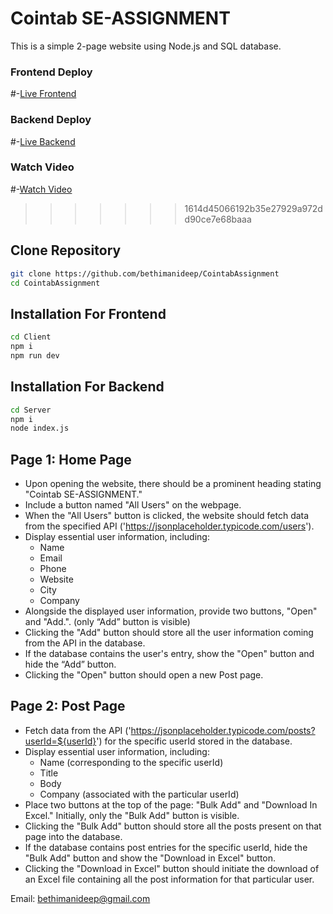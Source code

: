 # Cointab SE-ASSIGNMENT

This is a simple 2-page website using Node.js and SQL database.

### Frontend Deploy
#-[Live Frontend](https://cointab-assignment-alpha.vercel.app/) 

### Backend Deploy
#-[Live Backend](https://lavender-ox-tux.cyclic.app/)

### Watch Video
#-[Watch Video](https://drive.google.com/file/d/19FR_sYG3Tdh1DZmwzXkE_AEDCOLfsuUB/view?usp=sharing)
>>>>>>> 1614d45066192b35e27929a972dd90ce7e68baaa

## Clone Repository
   ```bash
  git clone https://github.com/bethimanideep/CointabAssignment
  cd CointabAssignment
   ```

## Installation For Frontend
   ```bash
  cd Client
  npm i
  npm run dev
   ```
## Installation For Backend
   ```bash
  cd Server
  npm i
  node index.js
   ```

## Page 1: Home Page

- Upon opening the website, there should be a prominent heading stating "Cointab SE-ASSIGNMENT."
- Include a button named "All Users" on the webpage.
- When the "All Users" button is clicked, the website should fetch data from the specified API ('<https://jsonplaceholder.typicode.com/users>').
- Display essential user information, including:
  - Name
  - Email
  - Phone
  - Website
  - City
  - Company
- Alongside the displayed user information, provide two buttons, "Open" and "Add.".
  (only “Add” button is visible)
- Clicking the "Add" button should store all the user information coming from the API in the database.
- If the database contains the user's entry, show the "Open" button and hide the “Add” button.
- Clicking the "Open" button should open a new Post page.

## Page 2: Post Page

- Fetch data from the API ('<https://jsonplaceholder.typicode.com/posts?userId=${userId}>') for the specific userId stored in the database.
- Display essential user information, including:
  - Name (corresponding to the specific userId)
  - Title
  - Body
  - Company (associated with the particular userId)
- Place two buttons at the top of the page: "Bulk Add" and "Download In Excel." Initially, only the "Bulk Add" button is visible.
- Clicking the "Bulk Add" button should store all the posts present on that page into the database.
- If the database contains post entries for the specific userId, hide the "Bulk Add" button and show the "Download in Excel" button.
- Clicking the "Download in Excel" button should initiate the download of an Excel file containing all the post information for that particular user.

Email: bethimanideep@gmail.com
